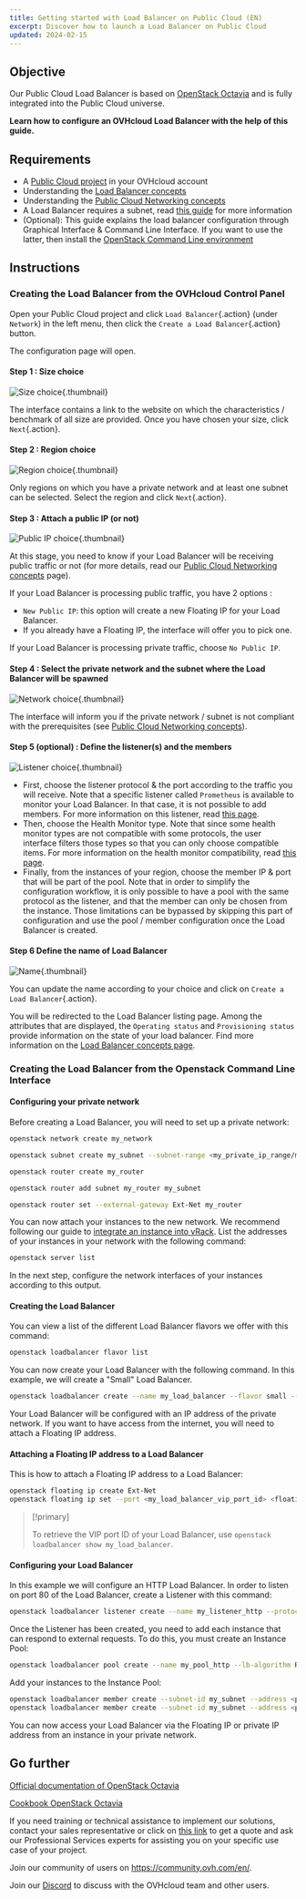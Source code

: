 ```yaml
---
title: Getting started with Load Balancer on Public Cloud (EN)
excerpt: Discover how to launch a Load Balancer on Public Cloud
updated: 2024-02-15
---
```


## Objective

Our Public Cloud Load Balancer  is based on [OpenStack Octavia](https://wiki.openstack.org/wiki/Octavia) and is fully integrated into the Public Cloud universe. 

**Learn how to configure an OVHcloud Load Balancer with the help of this guide.**

## Requirements

- A [Public Cloud project](https://www.ovhcloud.com/pt/public-cloud/) in your OVHcloud account
- Understanding the [Load Balancer concepts](concepts-03-loadbalancer1.)
- Understanding the [Public Cloud Networking concepts](concepts-01-public-cloud-networking-concepts1.)
- A Load Balancer requires a subnet, read [this guide](getting-started-07-creating-vrack1.) for more information
- (Optional): This guide explains the load balancer configuration through Graphical Interface & Command Line Interface. If you want to use the latter, then install the [OpenStack Command Line environment](prepare_the_environment_for_using_the_openstack_api1.)

## Instructions

### Creating the Load Balancer from the OVHcloud Control Panel

Open your Public Cloud project and click `Load Balancer`{.action} (under `Network`) in the left menu, then click the `Create a Load Balancer`{.action} button.

The configuration page will open.

#### Step 1 : Size choice

![Size choice](size.png){.thumbnail}

The interface contains a link to the website on which the characteristics / benchmark of all size are provided. Once you have chosen your size, click `Next`{.action}.

#### Step 2 : Region choice

![Region choice](region.png){.thumbnail}

Only regions on which you have a private network and at least one subnet can be selected. Select the region and click `Next`{.action}.

#### Step 3 : Attach a public IP (or not)

![Public IP choice](floating_IP.png){.thumbnail}

At this stage, you need to know if your Load Balancer will be receiving public traffic or not (for more details, read our [Public Cloud Networking concepts](concepts-01-public-cloud-networking-concepts1.) page). 

If your Load Balancer is processing public traffic, you have 2 options :

- `New Public IP`: this option will create a new Floating IP for your Load Balancer. 
- If you already have a Floating IP, the interface will offer you to pick one.

If your Load Balancer is processing private traffic, choose `No Public IP`.

#### Step 4 : Select the private network and the subnet where the Load Balancer will be spawned

![Network choice](private_network.png){.thumbnail}

The interface will inform you if the private network / subnet is not compliant with the prerequisites (see [Public Cloud Networking concepts](concepts-03-loadbalancer#network-prerequisites.)).

#### Step 5 (optional) : Define the listener(s) and the members

![Listener choice](listener.png){.thumbnail}

- First, choose the listener protocol & the port according to the traffic you will receive. Note that a specific listener called `Prometheus` is available to monitor your Load Balancer. In that case, it is not possible to add members. For more information on this listener, read [this page](technical-resources-02-octavia-monitoring-prometheus1.).
- Then, choose the Health Monitor type. Note that since some health monitor types are not compatible with some protocols, the user interface filters those types so that you can only choose compatible items. For more information on the health monitor compatibility, read [this page](concepts-01-public-cloud-networking-concepts1.).
- Finally, from the instances of your region, choose the member IP & port that will be part of the pool. Note that in order to simplify the configuration workflow, it is only possible to have a pool with the same protocol as the listener, and that the member can only be chosen from the instance. Those limitations can be bypassed by skipping this part of configuration and use the pool / member configuration once the Load Balancer is created. 

#### Step 6 Define the name of Load Balancer 

![Name](name.png){.thumbnail}

You can update the name according to your choice and click on `Create a Load Balancer`{.action}.

You will be redirected to the Load Balancer listing page. Among the attributes that are displayed, the `Operating status` and `Provisioning status` provide information on the state of your load balancer. Find more information on the [Load Balancer concepts page](concepts-03-loadbalancer#operating-provisioning-status.).

### Creating the Load Balancer from the Openstack Command Line Interface

#### Configuring your private network

Before creating a Load Balancer, you will need to set up a private network:

```bash
openstack network create my_network

openstack subnet create my_subnet --subnet-range <my_private_ip_range/mask> --network my_network --no-dhcp

openstack router create my_router

openstack router add subnet my_router my_subnet

openstack router set --external-gateway Ext-Net my_router
```

You can now attach your instances to the new network. We recommend following our guide to [integrate an instance into vRack](getting-started-07-creating-vrack#instance-integration.). List the addresses of your instances in your network with the following command:

```bash
openstack server list
```

In the next step, configure the network interfaces of your instances according to this output.

#### Creating the Load Balancer

You can view a list of the different Load Balancer flavors we offer with this command:

```bash
openstack loadbalancer flavor list
```

You can now create your Load Balancer with the following command. In this example, we will create a "Small" Load Balancer.

```bash
openstack loadbalancer create --name my_load_balancer --flavor small --vip-subnet-id my_subnet
```

Your Load Balancer will be configured with an IP address of the private network. If you want to have access from the internet, you will need to attach a Floating IP address.

#### Attaching a Floating IP address to a Load Balancer

This is how to attach a Floating IP address to a Load Balancer:

```bash
openstack floating ip create Ext-Net
openstack floating ip set --port <my_load_balancer_vip_port_id> <floating_ip>
```

> [!primary]
>
> To retrieve the VIP port ID of your Load Balancer, use `openstack loadbalancer show my_load_balancer`.

#### Configuring your Load Balancer

In this example we will configure an HTTP Load Balancer. In order to listen on port 80 of the Load Balancer, create a Listener with this command:

```bash
openstack loadbalancer listener create --name my_listener_http --protocol HTTP --protocol-port 80 my_loadbalancer
```

Once the Listener has been created, you need to add each instance that can respond to external requests. To do this, you must create an Instance Pool:

```bash
openstack loadbalancer pool create --name my_pool_http --lb-algorithm ROUND_ROBIN --listener my_listener --protocol HTTP
```

Add your instances to the Instance Pool:

```bash
openstack loadbalancer member create --subnet-id my_subnet --address <private_ip_instance_1> --protocol-port 80 my_pool
openstack loadbalancer member create --subnet-id my_subnet --address <private_ip_instance_2> --protocol-port 80 my_pool
```

You can now access your Load Balancer via the Floating IP or private IP address from an instance in your private network.

## Go further

[Official documentation of OpenStack Octavia](https://docs.openstack.org/octavia/latest/)

[Cookbook OpenStack Octavia](https://docs.openstack.org/octavia/latest/user/guides/basic-cookbook.html)

If you need training or technical assistance to implement our solutions, contact your sales representative or click on [this link](https://www.ovhcloud.com/pt/professional-services/) to get a quote and ask our Professional Services experts for assisting you on your specific use case of your project.

Join our community of users on <https://community.ovh.com/en/>.

Join our [Discord](https://discord.gg/PwPqWUpN8G) to discuss with the OVHcloud team and other users.

